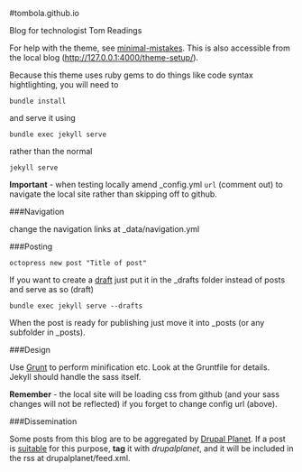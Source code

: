 #tombola.github.io

Blog for technologist Tom Readings

For help with the theme, see [minimal-mistakes](http://mmistakes.github.io/minimal-mistakes/theme-setup/). This is also accessible from the local blog (http://127.0.0.1:4000/theme-setup/).

Because this theme uses ruby gems to do things like code syntax hightlighting, you will need to 

    bundle install

and serve it using

    bundle exec jekyll serve

rather than the normal

    jekyll serve

**Important** - when testing locally amend _config.yml ``url`` (comment out) to navigate the local site rather than skipping off to github.


###Navigation

change the navigation links at _data/navigation.yml

###Posting

    octopress new post "Title of post"

If you want to create a [draft](http://jekyllrb.com/docs/drafts/) just put it in the _drafts folder instead of posts and serve as so (draft)

    bundle exec jekyll serve --drafts

When the post is ready for publishing just move it into _posts (or any subfolder in _posts).

###Design

Use [Grunt](http://gruntjs.com/getting-started) to perform minification etc. Look at the Gruntfile for details. Jekyll should handle the sass itself.

**Remember** - the local site will be loading css from github (and your sass changes will not be reflected) if you forget to change config url (above).

###Dissemination

Some posts from this blog are to be aggregated by [Drupal Planet](https://www.drupal.org/planet). If a post is [suitable](https://www.drupal.org/planet/guidelines) for this purpose, **tag** it with *drupalplanet*, and it will be included in the rss at drupalplanet/feed.xml.